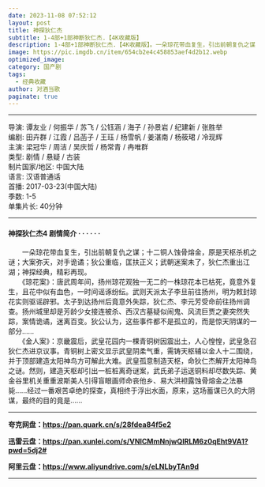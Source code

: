 ```yaml
---
date: 2023-11-08 07:52:12
layout: post
title: 神探狄仁杰
subtitle: 1-4部+1部神断狄仁杰.【4K收藏版】
description: 1-4部+1部神断狄仁杰.【4K收藏版】。一朵琼花带血复生，引出前朝复仇之谋；十二铜人蚀骨熔金，原是天枢杀机之谜；大案弥天，对手诡谲；狄公重临，匡扶正义；武朝迷案未了，狄仁杰重出江湖；神探经典，精彩再现.....
image: https://pic.imgdb.cn/item/654cb2e4c458853aef4d2b12.webp
optimized_image: 
category: 国产剧
tags:
  - 经典收藏
author: 对酒当歌
paginate: true
---
```


---

导演: 谭友业 / 何振华 / 苏飞 / 公钰涵 / 海子 / 孙景岩 / 纪建新 / 张胜举  
编剧: 田卉群 / 江霞 / 吕菡子 / 王珏 / 杨雪帆 / 姜湛南 / 杨筱珺 / 冷现辉  
主演: 梁冠华 / 周洁 / 吴庆哲 / 杨常青 / 冉唯群  
类型: 剧情 / 悬疑 / 古装  
制片国家/地区: 中国大陆  
语言: 汉语普通话  
首播: 2017-03-23(中国大陆)  
季数: 1-5  
单集片长: 40分钟  

---

#### 神探狄仁杰4 剧情简介 · · · · · ·

　　一朵琼花带血复生，引出前朝复仇之谋；十二铜人蚀骨熔金，原是天枢杀机之谜；大案弥天，对手诡谲；狄公重临，匡扶正义；武朝迷案未了，狄仁杰重出江湖；神探经典，精彩再现。  
　　《琼花案》：唐武周年间，扬州琼花观独一无二的一株琼花本已枯死，竟意外复生，且花中似有血色，一时间谣诼纷纭。武则天派太子李旦前往扬州，明为敕封琼花实则驱谣辟邪。太子到达扬州后竟意外失踪，狄仁杰、李元芳受命前往扬州调查。扬州城里却是芳龄少女接连被杀、西汉古墓疑似闹鬼、风流巨贾之妻突然失踪，案情诡谲，迷离百变。狄公认为，这些事件都不是孤立的，而是惊天阴谋的一部分……  
　　《金人案》：京畿震后，武皇花园内一棵青铜树因震出土，人心惶惶，武皇急召狄仁杰进京议事。青铜树上密文显示武皇阴柔气重，需铸天枢辅以金人十二围绕，并于顶部建造太阳神鸟方可解此大难。武皇孤意制造天枢，命狄仁杰解开太阳神鸟之谜。然则，建造天枢却引出一桩桩离奇谜案，武氏弟子运送铜料却尽数失踪、黄金谷里机关重重波斯美人引得盲眼画师命丧他乡、易大洪袒露蚀骨熔金之法暴毙……经过一番艰苦卓绝的探查，真相终于浮出水面，原来，这场蓄谋已久的大阴谋，最终的目的竟是……  

---

**夸克网盘：<https://pan.quark.cn/s/28fdea84f5e2>**

**迅雷云盘：<https://pan.xunlei.com/s/VNlCMmNnjwQlRLM6z0qEht9VA1?pwd=5dj2#>**

**阿里云盘：<https://www.aliyundrive.com/s/eLNLbyTAn9d>**

---
